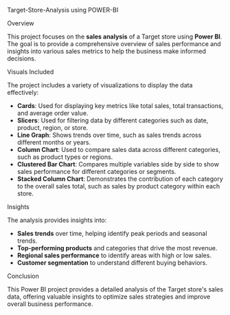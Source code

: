Target-Store-Analysis using POWER-BI

Overview

This project focuses on the **sales analysis** of a Target store using **Power BI**. The goal is to provide a comprehensive overview of sales performance and insights into various sales metrics to help the business make informed decisions.

Visuals Included

The project includes a variety of visualizations to display the data effectively:

- **Cards**: Used for displaying key metrics like total sales, total transactions, and average order value.
- **Slicers**: Used for filtering data by different categories such as date, product, region, or store.
- **Line Graph**: Shows trends over time, such as sales trends across different months or years.
- **Column Chart**: Used to compare sales data across different categories, such as product types or regions.
- **Clustered Bar Chart**: Compares multiple variables side by side to show sales performance for different categories or segments.
- **Stacked Column Chart**: Demonstrates the contribution of each category to the overall sales total, such as sales by product category within each store.

Insights

The analysis provides insights into:

- **Sales trends** over time, helping identify peak periods and seasonal trends.
- **Top-performing products** and categories that drive the most revenue.
- **Regional sales performance** to identify areas with high or low sales.
- **Customer segmentation** to understand different buying behaviors.

Conclusion

This Power BI project provides a detailed analysis of the Target store's sales data, offering valuable insights to optimize sales strategies and improve overall business performance.
